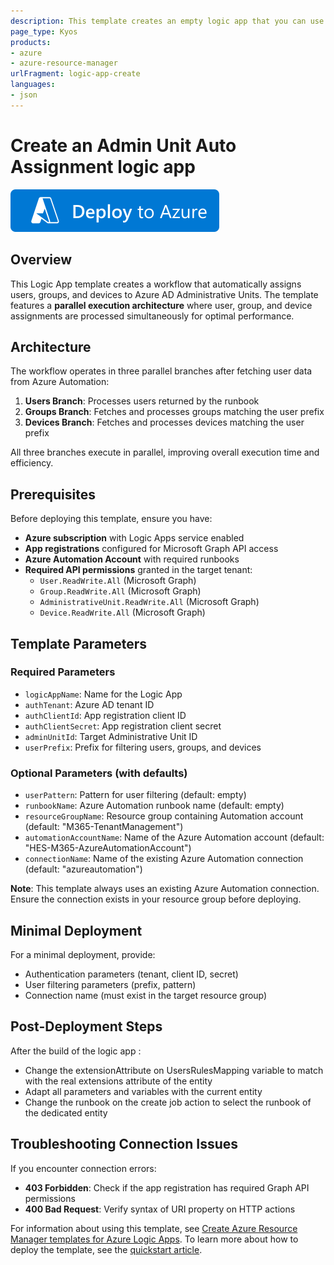 ```yaml
---
description: This template creates an empty logic app that you can use to define workflows.
page_type: Kyos
products:
- azure
- azure-resource-manager
urlFragment: logic-app-create
languages:
- json
---
```

# Create an Admin Unit Auto Assignment logic app

[![Deploy To Azure](https://raw.githubusercontent.com/Azure/azure-quickstart-templates/master/1-CONTRIBUTION-GUIDE/images/deploytoazure.svg?sanitize=true)](https://portal.azure.com/#create/Microsoft.Template/uri/https%3A%2F%2Fraw.githubusercontent.com%2Fkyos-public%2Flogicapp-template%2Fmain%2Fkyos.logicapp%2Fadminunit.assignment%2FAssignResourcesToAU%2FAssignResourcesToAU.json)

## Overview

This Logic App template creates a workflow that automatically assigns users, groups, and devices to Azure AD Administrative Units. The template features a **parallel execution architecture** where user, group, and device assignments are processed simultaneously for optimal performance.

## Architecture

The workflow operates in three parallel branches after fetching user data from Azure Automation:

1. **Users Branch**: Processes users returned by the runbook
2. **Groups Branch**: Fetches and processes groups matching the user prefix
3. **Devices Branch**: Fetches and processes devices matching the user prefix

All three branches execute in parallel, improving overall execution time and efficiency.

## Prerequisites

Before deploying this template, ensure you have:

- **Azure subscription** with Logic Apps service enabled
- **App registrations** configured for Microsoft Graph API access
- **Azure Automation Account** with required runbooks
- **Required API permissions** granted in the target tenant:
  - `User.ReadWrite.All` (Microsoft Graph)
  - `Group.ReadWrite.All` (Microsoft Graph)
  - `AdministrativeUnit.ReadWrite.All` (Microsoft Graph)
  - `Device.ReadWrite.All` (Microsoft Graph)

## Template Parameters

### Required Parameters
- `logicAppName`: Name for the Logic App
- `authTenant`: Azure AD tenant ID
- `authClientId`: App registration client ID
- `authClientSecret`: App registration client secret
- `adminUnitId`: Target Administrative Unit ID
- `userPrefix`: Prefix for filtering users, groups, and devices

### Optional Parameters (with defaults)
- `userPattern`: Pattern for user filtering (default: empty)
- `runbookName`: Azure Automation runbook name (default: empty)
- `resourceGroupName`: Resource group containing Automation account (default: "M365-TenantManagement")
- `automationAccountName`: Name of the Azure Automation account (default: "HES-M365-AzureAutomationAccount")
- `connectionName`: Name of the existing Azure Automation connection (default: "azureautomation")

**Note**: This template always uses an existing Azure Automation connection. Ensure the connection exists in your resource group before deploying.

## Minimal Deployment
For a minimal deployment, provide:
- Authentication parameters (tenant, client ID, secret)
- User filtering parameters (prefix, pattern)
- Connection name (must exist in the target resource group)


## Post-Deployment Steps

After the build of the logic app :
- Change the extensionAttribute on UsersRulesMapping variable to match with the real extensions attribute of the entity
- Adapt all parameters and variables with the current entity
- Change the runbook on the create job action to select the runbook of the dedicated entity


## Troubleshooting Connection Issues

If you encounter connection errors:

- **403 Forbidden**: Check if the app registration  has required Graph API permissions
- **400 Bad Request**: Verify syntax of URI property on HTTP actions

For information about using this template, see [Create Azure Resource Manager templates for Azure Logic Apps](https://learn.microsoft.com/azure/logic-apps/logic-apps-create-deploy-template). To learn more about how to deploy the template, see the [quickstart article](https://learn.microsoft.com/azure/logic-apps/quickstart-create-deploy-azure-resource-manager-template).

